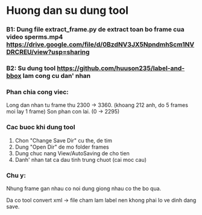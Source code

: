  # Huong dan su dung tool
 ### B1: Dung file extract_frame.py de extract toan bo frame cua video sperms.mp4 https://drive.google.com/file/d/0BzdNV3JX5NpndmhScm1NVDRCREU/view?usp=sharing 
 
 ### B2: Su dung tool https://github.com/huuson235/label-and-bbox lam cong cu dan' nhan
 ### Phan chia cong viec:
 Long dan nhan tu frame thu 2300 -> 3360. (khoang 212 anh, do 5 frames moi lay 1 frame)
 Son phan con lai. (0 -> 2295)
 
 ### Cac buoc khi dung tool
 1. Chon "Change Save Dir" cu the, de tim
 2. Dung "Open Dir" de mo folder frames
 3. Dung chuc nang View/AutoSaving de cho tien
 4. Danh' nhan tat ca dau tinh trung chuot (cai moc cau)
 
 ### Chu y:
 
 Nhung frame gan nhau co noi dung giong nhau co the bo qua.
 
 Da co tool convert xml -> file cham lam label nen khong phai lo ve dinh dang save.
 
 
 
